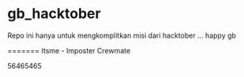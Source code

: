 # gb_hacktober
Repo ini hanya untuk mengkomplitkan misi dari hacktober ... happy gb

=======
Itsme - Imposter
Crewmate

56465465